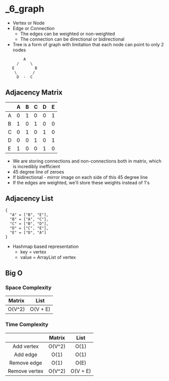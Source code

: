 # _6_graph

- Vertex or Node
- Edge or Connection
  - The edges can be weighted or non-weighted
  - The connection can be directional or bidirectional
- Tree is a form of graph with limitation that each node can point to only 2 nodes

```
        A
     /     \
   E         B
    \       /
     D  -  C
``` 

## Adjacency Matrix

|   | A | B | C | D | E |
|---|---|---|---|---|---|
| A | 0 | 1 | 0 | 0 | 1 |
| B | 1 | 0 | 1 | 0 | 0 |
| C | 0 | 1 | 0 | 1 | 0 |
| D | 0 | 0 | 1 | 0 | 1 |
| E | 1 | 0 | 0 | 1 | 0 |

- We are storing connections and non-connections both in matrix, which is incredibly inefficient
- 45 degree line of zeroes
- If bidirectional - mirror image on each side of this 45 degree line
- If the edges are weighted, we'll store these weights instead of 1's

## Adjacency List

```
{
  "A" = ["B", "E"],
  "B" = ["A", "C"],
  "C" = ["B", "D"],
  "D" = ["C", "E"],
  "E" = ["D", "A"]
}
```

- Hashmap based representation
  - key = vertex
  - value = ArrayList of vertex

## Big O

### Space Complexity

| Matrix |   List   |
|:------:|:--------:|
| O(V^2) | O(V + E) |

### Time Complexity

|               | Matrix |   List   |
|:-------------:|:------:|:--------:|
|  Add vertex   | O(V^2) |   O(1)   |
|   Add edge    |  O(1)  |   O(1)   |
|  Remove edge  |  O(1)  |   O(E)   |
| Remove vertex | O(V^2) | O(V + E) |



